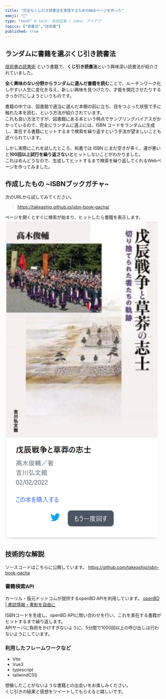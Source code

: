 ```yaml
---
title: "完全なくじ引き読書法を実践するためのWebページを作った"
emoji: "📕"
type: "tech" # tech: 技術記事 / idea: アイデア
topics: ["読書法","技術書"]
published: true
---
```


## ランダムに書籍を選ぶくじ引き読書法

[技術書の読書術](https://www.shoeisha.co.jp/book/detail/9784798171548) という書籍で、**くじ引き読書法**という興味深い読書法が紹介されていました。  

**全く興味のない分野からランダムに選んだ書籍を読む**ことで、ルーチンワーク化しやすい人生に変化を与え、新しい興味を見つけたり、才能を開花させたりするきっかけにしようというものです。  

書籍の中では、図書館で適当に選んだ本棚の前に立ち、目をつぶった状態で手に触れた本を読む、という方法が紹介されています。  
これも良い方法ですが、図書館にある本という時点でサンプリングバイアスがかかっているので、完全にランダムに選ぶには、ISBN コードをランダムに生成し、実在する書籍にヒットするまで検索を繰り返すという手法が望ましいことも述べられています。  

しかし実際にこれを試したところ、和書では ISBN にまだ空きが多く、運が悪いと**100回以上試行を繰り返さないと**ヒットしないことがわかりました。  
これはめんどうなので、生成してヒットするまで検索を繰り返してくれるWebページを作ってみました。

## 作成したもの ~ISBNブックガチャ~
次のURLから試してみてください。
> https://takeaship.github.io/isbn-book-gacha/

ページを開くとすぐに検索が始まり、ヒットしたら書籍を表示します。
![](/images/bookgacha-result.png)

## 技術的な解説
ソースコードはこちらに公開しています。
https://github.com/takeaship/isbn-book-gacha

### 書籍検索API
カーリル・版元ドットコムが提供するopenBD APIを利用しています。
[openBD | 書誌情報・書影を自由に](https://openbd.jp/)

ISBNコードを生成し、openBD APIに問い合わせを行い、これを実在する書籍がヒットするまで繰り返します。  
APIサーバに負担をかけすぎないように、5分間で1000回以上の呼び出しは行わないようにしています。

### 利用したフレームワークなど
- Vite
- Vue3
- typescript
- tailwindCSS


想像したことがないような書籍との出会いをお楽しみください。    
くじ引きの結果と感想をツイートしてもらえると嬉しいです。  